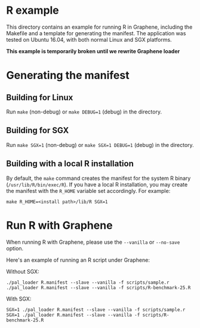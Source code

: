 # R example

This directory contains an example for running R in Graphene, including the
Makefile and a template for generating the manifest. The application was
tested on Ubuntu 16.04, with both normal Linux and SGX platforms.

**This example is temporarily broken until we rewrite Graphene loader**

# Generating the manifest

## Building for Linux

Run `make` (non-debug) or `make DEBUG=1` (debug) in the directory.

## Building for SGX

Run `make SGX=1` (non-debug) or `make SGX=1 DEBUG=1` (debug) in the directory.

## Building with a local R installation

By default, the `make` command creates the manifest for the system R binary
(`/usr/lib/R/bin/exec/R`). If you have a local R installation, you may create
the manifest with the `R_HOME` variable set accordingly. For example:

```
make R_HOME=<install path>/lib/R SGX=1
```

# Run R with Graphene

When running R with Graphene, please use the `--vanilla` or `--no-save` option.

Here's an example of running an R script under Graphene:

Without SGX:
```
./pal_loader R.manifest --slave --vanilla -f scripts/sample.r
./pal_loader R.manifest --slave --vanilla -f scripts/R-benchmark-25.R
```

With SGX:
```
SGX=1 ./pal_loader R.manifest --slave --vanilla -f scripts/sample.r
SGX=1 ./pal_loader R.manifest --slave --vanilla -f scripts/R-benchmark-25.R
```
